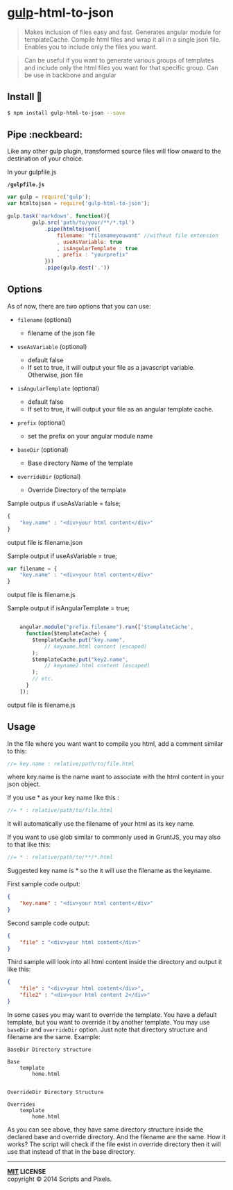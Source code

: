 # [gulp](http://gulpjs.com)-html-to-json

>Makes inclusion of files easy and fast.
Generates angular module for templateCache.
Compile html files and wrap it all in a single json file.
Enables you to include only the files you want.

>Can be useful if you want to generate various groups of templates and
include only the html files you want for that specific group. Can be use in backbone and angular



Install :traffic_light:
-------

```bash
$ npm install gulp-html-to-json --save
```


## Pipe :neckbeard:

Like any other gulp plugin, transformed source files will flow onward to the destination of your choice.

In your gulpfile.js

**`/gulpfile.js`**

```javascript
var gulp = require('gulp');
var htmltojson = require('gulp-html-to-json');

gulp.task('markdown', function(){
        gulp.src('path/to/your/**/*.tpl')
            .pipe(htmltojson({
                filename: "filenameyouwant" //without file extension
                , useAsVariable: true
                , isAngularTemplate : true
                , prefix : "yourprefix"
            }))
            .pipe(gulp.dest('.'))


```

## Options

As of now, there are two options that you can use:

* `filename` (optional)
    * filename of the json file
* `useAsVariable` (optional)
    * default false
    * If set to true, it will output your file as a javascript variable. Otherwise, json file
* `isAngularTemplate` (optional)
    * default false
    * If set to true, it will output your file as an angular template cache.
* `prefix` (optional)
    * set the prefix on your angular module name

* `baseDir` (optional)
    * Base directory Name of the template

* `overrideDir` (optional)
    * Override Directory of the template


Sample outpus if useAsVariable = false;

```javascript
{
    "key.name" : "<div>your html content</div>"
}

```
output file is filename.json


Sample output if useAsVariable = true;

```javascript
var filename = {
    "key.name" : "<div>your html content</div>"
}

```
output file is filename.js


Sample output if isAngularTemplate = true;

```javascript

    angular.module("prefix.filename").run(['$templateCache',
      function($templateCache) {
        $templateCache.put("key.name",
            // keyname.html content (escaped)
        );
        $templateCache.put("key2.name",
            // keyname2.html content (escaped)
        );
        // etc.
      }
    ]);

```
output file is filename.js


## Usage

In the file where you want want to compile you html, add a comment similar to this:

```javascript
//= key.name : relative/path/to/file.html
```

where key.name is the name want to associate with the html content in your json object.

If you use * as your key name like this :

```javascript
//= * : relative/path/to/file.html
```

It will automatically use the filename of your html as its key name.

If you want to use glob similar to commonly used in GruntJS, you may also to that like this:

```javascript
//= * : relative/path/to/**/*.html
```

Suggested key name is * so the it will use the filename as the keyname.

First sample code output:

```json
{
    "key.name" : "<div>your html content</div>"
}
```

Second sample code output:

```json
{
    "file" : "<div>your html content</div>"
}
```

Third sample will look into all html content inside the directory and output it like this:

```json
{
    "file" : "<div>your html content</div>",
    "file2" : "<div>your html content 2</div>"
}
```


In some cases you may want to override the template. You have a default template, but you want to override it by another template. You may use `baseDir` and `overrideDir` option. Just note that directory structure and filename are the same. Example:

```
BaseDir Directory structure

Base
	template
    	home.html


OverrideDir Directory Structure

Overrides
	template
    	home.html
```

As you can see above, they have same directory structure inside the declared base and override directory. And the filename are the same. How it works? The script will check if the file exist in override directory then it will use that instead of that in the base directory.


----
**[MIT](LICENSE) LICENSE** <br>
copyright &copy; 2014 Scripts and Pixels.

